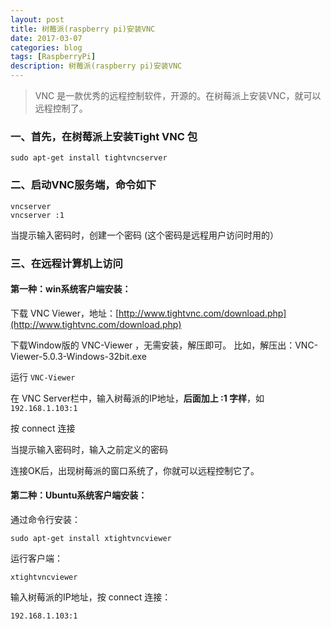 ```yaml
---
layout: post
title: 树莓派(raspberry pi)安装VNC
date: 2017-03-07
categories: blog
tags: [RaspberryPi]
description: 树莓派(raspberry pi)安装VNC
---
```


> VNC 是一款优秀的远程控制软件，开源的。在树莓派上安装VNC，就可以远程控制了。

### 一、首先，在树莓派上安装Tight VNC 包

`sudo apt-get install tightvncserver`

### 二、启动VNC服务端，命令如下

	vncserver
	vncserver :1

当提示输入密码时，创建一个密码 (这个密码是远程用户访问时用的）

### 三、在远程计算机上访问

#### 第一种：win系统客户端安装：

下载 VNC Viewer，地址：[http://www.tightvnc.com/download.php](http://www.tightvnc.com/download.php)

下载Window版的 VNC-Viewer ，无需安装，解压即可。 比如，解压出：VNC-Viewer-5.0.3-Windows-32bit.exe

运行 `VNC-Viewer`


在 VNC Server栏中，输入树莓派的IP地址，**后面加上 :1 字样**，如 `192.168.1.103:1`

按 connect 连接

当提示输入密码时，输入之前定义的密码

连接OK后，出现树莓派的窗口系统了，你就可以远程控制它了。

#### 第二种：Ubuntu系统客户端安装：

通过命令行安装：

	sudo apt-get install xtightvncviewer

运行客户端：

	xtightvncviewer

输入树莓派的IP地址，按 connect 连接：

	192.168.1.103:1
